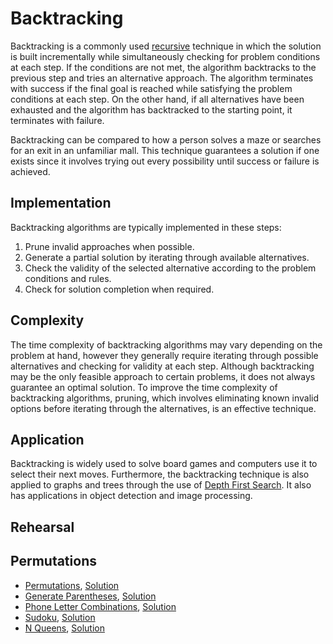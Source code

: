 # Backtracking

Backtracking is a commonly used [recursive](../recursion) technique in which the solution is built incrementally while simultaneously checking for problem conditions at each step. If the conditions are not met, the algorithm backtracks to the previous step and tries an alternative approach. The algorithm terminates with success if the final goal is reached while satisfying the problem conditions at each step. On the other hand, if all alternatives have been exhausted and the algorithm has backtracked to the starting point, it terminates with failure.

Backtracking can be compared to how a person solves a maze or searches for an exit in an unfamiliar mall. This technique guarantees a solution if one exists since it involves trying out every possibility until success or failure is achieved.

## Implementation

Backtracking algorithms are typically implemented in these steps:

1. Prune invalid approaches when possible.
2. Generate a partial solution by iterating through available alternatives.
3. Check the validity of the selected alternative according to the problem conditions and rules.
4. Check for solution completion when required.

## Complexity

The time complexity of backtracking algorithms may vary depending on the problem at hand, however they generally require iterating through possible alternatives and checking for validity at each step. Although backtracking may be the only feasible approach to certain problems, it does not always guarantee an optimal solution. To improve the time complexity of backtracking algorithms, pruning, which involves eliminating known invalid options before iterating through the alternatives, is an effective technique.

## Application

Backtracking is widely used to solve board games and computers use it to select their next moves. Furthermore, the backtracking technique is also applied to graphs and trees through the use of [Depth First Search](../graph/graph#depth-first-search---dfs). It also has applications in object detection and image processing.

## Rehearsal

## Permutations

* [Permutations](permutations_test.go),  [Solution](permutations.go)
* [Generate Parentheses](./generate_parentheses_test.go), [Solution](generate_parentheses.go)
* [Phone Letter Combinations](phone_letter_combinations_test.go), [Solution](phone_letter_combinations.go)
* [Sudoku](sudoku_test.go), [Solution](sudoku.go)
* [N Queens](n_queens_test.go), [Solution](n_queens.go)
